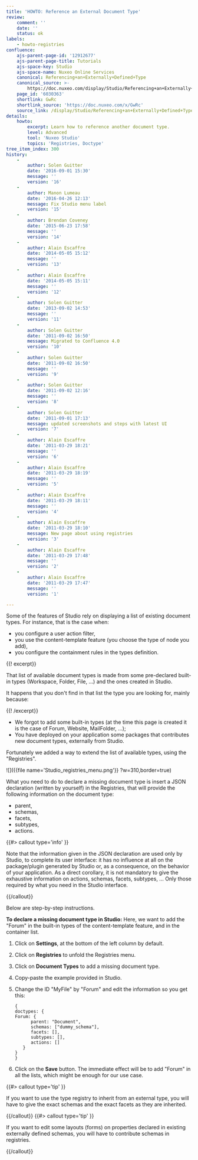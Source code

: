 ```yaml
---
title: 'HOWTO: Reference an External Document Type'
review:
    comment: ''
    date: ''
    status: ok
labels:
    - howto-registries
confluence:
    ajs-parent-page-id: '12912677'
    ajs-parent-page-title: Tutorials
    ajs-space-key: Studio
    ajs-space-name: Nuxeo Online Services
    canonical: Referencing+an+Externally+Defined+Type
    canonical_source: >-
        https://doc.nuxeo.com/display/Studio/Referencing+an+Externally+Defined+Type
    page_id: '6030363'
    shortlink: GwRc
    shortlink_source: 'https://doc.nuxeo.com/x/GwRc'
    source_link: /display/Studio/Referencing+an+Externally+Defined+Type
details:
	howto:
		excerpt: Learn how to reference another document type.
		level: Advanced
		tool: 'Nuxeo Studio'
		topics: 'Registries, Doctype'
tree_item_index: 300
history:
    -
        author: Solen Guitter
        date: '2016-09-01 15:30'
        message: ''
        version: '16'
    -
        author: Manon Lumeau
        date: '2016-04-26 12:13'
        message: Fix Studio menu label
        version: '15'
    -
        author: Brendan Coveney
        date: '2015-06-23 17:58'
        message: ''
        version: '14'
    -
        author: Alain Escaffre
        date: '2014-05-05 15:12'
        message: ''
        version: '13'
    -
        author: Alain Escaffre
        date: '2014-05-05 15:11'
        message: ''
        version: '12'
    -
        author: Solen Guitter
        date: '2013-09-02 14:53'
        message: ''
        version: '11'
    -
        author: Solen Guitter
        date: '2011-09-02 16:50'
        message: Migrated to Confluence 4.0
        version: '10'
    -
        author: Solen Guitter
        date: '2011-09-02 16:50'
        message: ''
        version: '9'
    -
        author: Solen Guitter
        date: '2011-09-02 12:16'
        message: ''
        version: '8'
    -
        author: Solen Guitter
        date: '2011-09-01 17:13'
        message: updated screenshots and steps with latest UI
        version: '7'
    -
        author: Alain Escaffre
        date: '2011-03-29 18:21'
        message: ''
        version: '6'
    -
        author: Alain Escaffre
        date: '2011-03-29 18:19'
        message: ''
        version: '5'
    -
        author: Alain Escaffre
        date: '2011-03-29 18:11'
        message: ''
        version: '4'
    -
        author: Alain Escaffre
        date: '2011-03-29 18:10'
        message: New page about using registries
        version: '3'
    -
        author: Alain Escaffre
        date: '2011-03-29 17:48'
        message: ''
        version: '2'
    -
        author: Alain Escaffre
        date: '2011-03-29 17:47'
        message: ''
        version: '1'

---
```

Some of the features of Studio rely on displaying a list of existing document types. For instance, that is the case when:

*   you configure a user action filter,
*   you use the content-template feature (you choose the type of node you add),
*   you configure the containment rules in the types definition.

{{! excerpt}}

That list&nbsp;of available document types is made from some pre-declared built-in types (Workspace, Folder, File, ...) and the ones created in Studio.

It happens that you don't find in that list the type you are looking for, mainly because:

{{! /excerpt}}

*   We forgot to add some built-in types (at the time this page is created it is the case of Forum, Website, MailFolder, ...);
*   You have deployed on your application some packages that contributes new document types, externally from Studio.

Fortunately we added a way to extend the list of available types, using the "Registries".

![]({{file name='Studio_registries_menu.png'}} ?w=310,border=true)

What you need to do to declare a missing document type is insert a JSON declaration (written by yourself) in the Registries, that will provide the following information on the document type:

*   parent,
*   schemas,
*   facets,
*   subtypes,
*   actions.

{{#> callout type='info' }}

Note that the information given in the JSON declaration are used only by Studio, to complete its user interface: it has no influence at all on the package/plugin generated by Studio or, as a consequence, on the behavior of your application. As a direct corollary, it is not mandatory to give the exhaustive information on actions, schemas, facets, subtypes, ... Only those required by what you need in the Studio interface.

{{/callout}}

Below are step-by-step instructions.

**To declare a missing document type in Studio:**
Here, we want to add the "Forum" in the built-in types of the content-template feature, and in the container list.

1.  Click on **Settings**, at the bottom of the left column by default.
2.  Click on **Registries** to unfold the Registries menu.
3.  Click on **Document Types** to add a missing document type.
4.  Copy-paste the example provided in Studio.
5.  Change the ID "MyFile" by "Forum" and edit the information so you get this:

    ```
    {
    doctypes: {
    Forum: {
          parent: "Document",
          schemas: ["dummy_schema"],
          facets: [],
          subtypes: [],
          actions: []
       }
    }
    }

    ```

6.  Click on the **Save** button.
    The immediate effect will be to add "Forum" in all the lists, which might be enough for our use case.

{{#> callout type='tip' }}

If you want to use the type registry to inherit from an external type, you will have to give the exact schemas and the exact facets as they are inherited.

{{/callout}} {{#> callout type='tip' }}

If you want to edit some layouts (forms) on properties declared in existing externally defined schemas, you will have to contribute schemas in registries.

{{/callout}}
